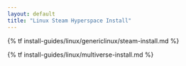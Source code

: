 ```yaml
---
layout: default
title: "Linux Steam Hyperspace Install"
---
```

<script>
fetch('https://api.github.com/repos/FTL-Hyperspace/FTL-Hyperspace/releases/latest')
    .then((res) => res.json())
    .then((data) => data.assets[0].browser_download_url)
    .then(downloadUrl => {
        document.getElementById('hyperspace-download-link').href=downloadUrl
    })
</script>
{% tf install-guides/linux/genericlinux/steam-install.md %}

{% tf install-guides/linux/multiverse-install.md %}
